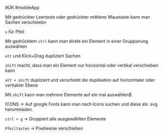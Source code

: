 #ÜK
#mobileApp

Mit gedrückter Leertaste oder gedrückter mittlerer Maustaste kann man Sachen verschieebn

`v` für Pfeil

Mit gedrücktem `ctrl` kann man direkt ein Element in einer Gruppierung auswählen

`alt` und Klick+Drag dupliziert Sachen

`shift` macht, dass man ein Element nur horizontal oder vertikal verschieben kann

`alt + shift` dupliziert und verschiebt die duplikation auf horizontaler oder vertiakler Ebene

Mit `shift` kann man mehrere Elemente auf ein mal auswählen$

ICONS → Auf google Fonts kann man nach Icons suchen und diese als .svg herunteladen.

`ctrl + g` → Gruppiert alle ausgewählten Elemente

`Pfeiltasten` → Pixelweise verschieben